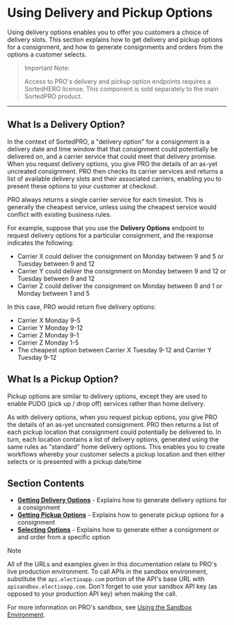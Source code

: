 # Using Delivery and Pickup Options

Using delivery options enables you to offer you customers a choice of delivery slots. This section explains how to get delivery and pickup options for a consignment, and how to generate consignments and orders from the options a customer selects.

> <span class="note-header">Important Note:</span>
>
> Access to PRO's delivery and pickup option endpoints requires a SortedHERO license. This component is sold separately to the main SortedPRO product. 

---

## What Is a Delivery Option?

In the context of SortedPRO, a "delivery option" for a consignment is a delivery date and time window that that consignment could potentially be delivered on, and a carrier service that could meet that delivery promise. When you request delivery options, you give PRO the details of an as-yet uncreated consignment. PRO then checks its carrier services and returns a list of available delivery slots and their associated carriers, enabling you to present these options to your customer at checkout.

PRO always returns a single carrier service for each timeslot. This is generally the cheapest service, unless using the cheapest service would conflict with existing business rules. 

For example, suppose that you use the **Delivery Options** endpoint to request delivery options for a particular consignment, and the response indicates the following:

* Carrier X could deliver the consignment on Monday between 9 and 5 or Tuesday between 9 and 12
* Carrier Y could deliver the consignment on Monday between 9 and 12 or Tuesday between 9 and 12
* Carrier Z could deliver the consignment on Monday between 9 and 1 or Monday between 1 and 5

In this case, PRO would return five delivery options:

* Carrier X Monday 9-5
* Carrier Y Monday 9-12
* Carrier Z Monday 9-1
* Carrier Z Monday 1-5
* The cheapest option between Carrier X Tuesday 9-12 and Carrier Y Tuesday 9-12

## What Is a Pickup Option?

Pickup options are similar to delivery options, except they are used to enable PUDO (pick up / drop off) services rather than home delivery.

As with delivery options, when you request pickup options, you give PRO the details of an as-yet uncreated consignment. PRO then returns a list of each pickup location that consignment could potentially be delivered to. In turn, each location contains a list of delivery options, generated using the same rules as "standard" home delivery options. This enables you to create workflows whereby your customer selects a pickup location and then either selects or is presented with a pickup date/time

## Section Contents

* **[Getting Delivery Options](/pro/api/help/getting_delivery_options.html)** - Explains how to generate delivery options for a consignment
* **[Getting Pickup Options](/pro/api/help/getting_pickup_options.html)** - Explains how to generate pickup options for a consignment
* **[Selecting Options](/pro/api/help/selecting_options.html)** - Explains how to generate either a consignment or and order from a specific option

> [!NOTE]
>
> All of the URLs and examples given in this documentation relate to PRO's live production environment. To call APIs in the sandbox environment, substitute the `api.electioapp.com` portion of the API's base URL with `apisandbox.electioapp.com`. Don't forget to use your sandbox API key (as opposed to your production API key) when making the call.
>
> For more information on PRO's sandbox, see [Using the Sandbox Environment](/pro/api/help/introduction.html#using-the-sandbox-environment).

<script src="../../scripts/requesttabs.js"></script>
<script src="../../scripts/responsetabs.js"></script>
<script src="../../scripts/copy.js"></script>